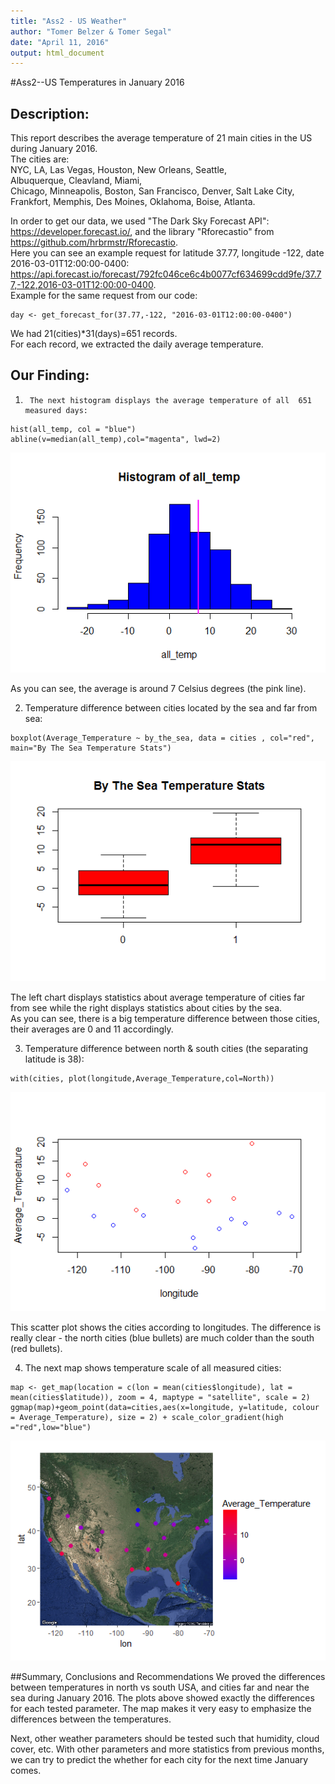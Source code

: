 ```yaml
---
title: "Ass2 - US Weather"   
author: "Tomer Belzer & Tomer Segal"   
date: "April 11, 2016"   
output: html_document
---
```


#Ass2--US Temperatures in January 2016

## Description:
This report describes the average temperature of 21 main cities in the US during January 2016.   
The cities are:    
NYC, LA, Las Vegas, Houston, New Orleans, Seattle,    
Albuquerque, Cleavland, Miami,   
Chicago, Minneapolis, Boston, San Francisco, Denver, Salt Lake City,    
Frankfort, Memphis, Des Moines, Oklahoma, Boise, Atlanta.   


In order to get our data, we used "The Dark Sky Forecast API":    
https://developer.forecast.io/,
and the library "Rforecastio" from https://github.com/hrbrmstr/Rforecastio.   
Here you can see an example request for latitude 37.77, longitude -122, date 2016-03-01T12:00:00-0400:   
https://api.forecast.io/forecast/792fc046ce6c4b0077cf634699cdd9fe/37.77,-122,2016-03-01T12:00:00-0400.   
Example for the same request from our code:   
```{r}
day <- get_forecast_for(37.77,-122, "2016-03-01T12:00:00-0400")
```   
We had 21(cities)*31(days)=651 records.   
For each record, we extracted the daily average temperature.   

## Our Finding:   
1)  	The next histogram displays the average temperature of all  651 measured days:   
```{r}
hist(all_temp, col = "blue")   
abline(v=median(all_temp),col="magenta", lwd=2)
```
  
 ![alt text][1]
 
 As you can see, the average is around 7 Celsius degrees (the pink line).
 
 2)	Temperature difference between cities located by the sea and far from sea:   
 ```{r}
 boxplot(Average_Temperature ~ by_the_sea, data = cities , col="red", main="By The Sea Temperature Stats")
 ```   
 
 ![alt text][2]
 
 The left chart displays statistics about average temperature of cities far from see while the right displays statistics about cities by the sea.   
 As you can see, there is a big temperature difference between those cities, their averages are 0 and 11 accordingly.
 
 3)	Temperature difference between north & south cities (the  separating latitude is 38):   
 ```{r}
 with(cities, plot(longitude,Average_Temperature,col=North))
 ```
 
 ![alt text][3]
 
 This scatter plot shows the cities according to longitudes.
 The difference is really clear - the north cities (blue bullets) are much colder than the south (red bullets). 
 
 4)	The next map shows temperature scale of all measured cities:   
 ```{r}
 map <- get_map(location = c(lon = mean(cities$longitude), lat = mean(cities$latitude)), zoom = 4, maptype = "satellite", scale = 2)
ggmap(map)+geom_point(data=cities,aes(x=longitude, y=latitude, colour = Average_Temperature), size = 2) + scale_color_gradient(high ="red",low="blue")
```

 
 ![alt text][4]
 
##Summary, Conclusions and Recommendations
We proved the differences between temperatures in north vs south USA, and cities far and near the sea during January 2016.
The plots above showed exactly the differences for each tested parameter.
The map makes it very easy to emphasize the differences between the temperatures.

Next, other weather parameters should be tested such that humidity, cloud cover, etc.
With other parameters and more statistics from previous months, we can try to predict the whether for each city for the next time January comes.

[1]:https://github.com/tomerse/Ass2---Weather/blob/master/Images/avg_temp.png
[2]:https://github.com/tomerse/Ass2---Weather/blob/master/Images/by_the_sea.png
[3]:https://github.com/tomerse/Ass2---Weather/blob/master/Images/North-South.png
[4]:https://github.com/tomerse/Ass2---Weather/blob/master/Images/map.png
  

